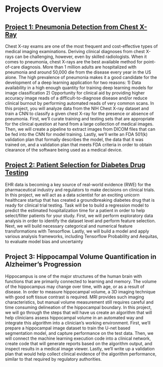 # Projects Overview
## [Project 1: Pneumonia Detection from Chest X-Ray](https://github.com/clairevania/Al-For-Healthcare/tree/main/Pneumonia%20Detection%20From%20Chest%20X-Ray)
Chest X-ray exams are one of the most frequent and cost-effective
types of medical imaging examinations. Deriving clinical diagnoses
from chest X-rays can be challenging, however, even by skilled
radiologists. When it comes to pneumonia, chest X-rays are the best 
available method for point-of-care diagnosis. More than 1 million
adults are hospitalized with pneumonia and around 50,000 die
from the disease every year in the US alone. The high prevalence
of pneumonia makes it a good candidate for the development of a
deep learning application for two reasons: 1) Data availability in a
high enough quantity for training deep learning models for image
classification 2) Opportunity for clinical aid by providing higher
accuracy image reads of a difficult-to-diagnose disease and/or reduce
clinical burnout by performing automated reads of very common
scans. In this project, you will analyze data from the NIH Chest
X-ray dataset and train a CNN to classify a given chest X-ray for the
presence or absence of pneumonia. First, we’ll curate training and
testing sets that are appropriate for the clinical question at hand from
a large collection of medical images. Then, we will create a pipeline
to extract images from DICOM files that can be fed into the CNN for
model training. Lastly, we’ll write an FDA 501(k) validation plan that
formally describes the model, the data that it was trained on, and a
validation plan that meets FDA criteria in order to obtain clearance of
the software being used as a medical device.

## [Project 2: Patient Selection for Diabetes Drug Testing](https://github.com/clairevania/Al-For-Healthcare/tree/main/Patient%20Selection%20for%20Diabetes%20Drug%20Testing)
EHR data is becoming a key source of real-world evidence (RWE)
for the pharmaceutical industry and regulators to make decisions
on clinical trials. In this project, we will act as a data scientist
for an exciting unicorn healthcare startup that has created a
groundbreaking diabetes drug that is ready for clinical trial testing.
Task will be to build a regression model to predict the estimated
hospitalization time for a patient in order to help select/filter
patients for your study. First, we will perform exploratory data
analysis in order to identify the dataset level and perform feature
selection. Next, we will build necessary categorical and numerical
feature transformations with Tensorflow. Lastly, we will build a
model and apply various analysis frameworks, including Tensorflow
Probability and Aequitas, to evaluate model bias and uncertainty

## Project 3: Hippocampal Volume Quantification in Alzheimer’s Progression
Hippocampus is one of the major structures of the human brain
with functions that are primarily connected to learning and memory.
The volume of the hippocampus may change over time, with age,
or as a result of disease. In order to measure hippocampal volume,
a 3D imaging technique with good soft tissue contrast is required.
MRI provides such imaging characteristics, but manual volume
measurement still requires careful and time consuming delineation
of the hippocampal boundary. In this project, we will go through
the steps that will have us create an algorithm that will help
clinicians assess hippocampal volume in an automated way and
integrate this algorithm into a clinician’s working environment. First,
we’ll prepare a hippocampal image dataset to train the U-net based
segmentation model, and capture performance on the test data.
Then, we will connect the machine learning execution code into a
clinical network, create code that will generate reports based on
the algorithm output, and inspect results in a medical image viewer.
Lastly, we’ll write up a validation plan that would help collect clinical
evidence of the algorithm performance, similar to that required by
regulatory authorities.
